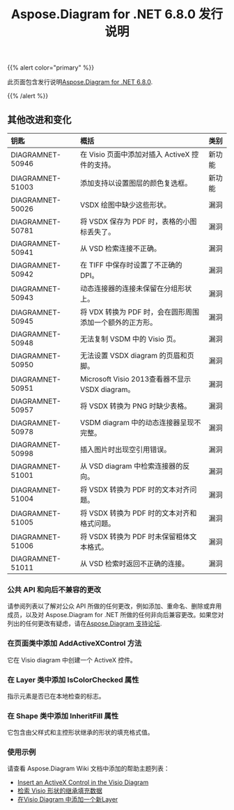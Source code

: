 ﻿---
title: Aspose.Diagram for .NET 6.8.0 发行说明
type: docs
weight: 40
url: /zh/net/aspose-diagram-for-net-6-8-0-release-notes/
---
{{% alert color="primary" %}} 

此页面包含发行说明[Aspose.Diagram for .NET 6.8.0](https://www.nuget.org/packages/Aspose.Diagram/6.8.0).

{{% /alert %}} 
## **其他改进和变化**

|**钥匙**|**概括**|**类别**|
|:- |:- |:- |
|DIAGRAMNET-50946|在 Visio 页面中添加对插入 ActiveX 控件的支持。|新功能|
|DIAGRAMNET-51003|添加支持以设置图层的颜色复选框。|新功能|
|DIAGRAMNET-50026|VSDX 绘图中缺少这些形状。|漏洞|
|DIAGRAMNET-50781|将 VSDX 保存为 PDF 时，表格的小图标丢失了。|漏洞|
|DIAGRAMNET-50941|从 VSD 检索连接不正确。|漏洞|
|DIAGRAMNET-50942|在 TIFF 中保存时设置了不正确的 DPI。|漏洞|
|DIAGRAMNET-50943|动态连接器的连接未保留在分组形状上。|漏洞|
|DIAGRAMNET-50945|将 VDX 转换为 PDF 时，会在圆形周围添加一个额外的正方形。|漏洞|
|DIAGRAMNET-50948|无法复制 VSDM 中的 Visio 页。|漏洞|
|DIAGRAMNET-50950|无法设置 VSDX diagram 的页眉和页脚。|漏洞|
|DIAGRAMNET-50951|Microsoft Visio 2013查看器不显示VSDX diagram。|漏洞|
|DIAGRAMNET-50957|将 VSDX 转换为 PNG 时缺少表格。|漏洞|
|DIAGRAMNET-50978|VSDM diagram 中的动态连接器呈现不完整。|漏洞|
|DIAGRAMNET-50998|插入图片时出现空引用错误。|漏洞|
|DIAGRAMNET-51001|从 VSD diagram 中检索连接器的反向。|漏洞|
|DIAGRAMNET-51004|将 VSDX 转换为 PDF 时的文本对齐问题。|漏洞|
|DIAGRAMNET-51005|将 VSDX 转换为 PDF 时的文本对齐和格式问题。|漏洞|
|DIAGRAMNET-51006|将 VSDX 转换为 PDF 时未保留粗体文本格式。|漏洞|
|DIAGRAMNET-51011|从 VSD 检索时返回不正确的连接。|漏洞|
### **公共 API 和向后不兼容的更改**
请参阅列表以了解对公众 API 所做的任何更改，例如添加、重命名、删除或弃用成员，以及对 Aspose.Diagram for .NET 所做的任何非向后兼容更改。如果您对列出的任何更改有疑虑，请在[Aspose.Diagram 支持论坛](https://forum.aspose.com/c/diagram/17).
### **在页面类中添加 AddActiveXControl 方法**
它在 Visio diagram 中创建一个 ActiveX 控件。
### **在 Layer 类中添加 IsColorChecked 属性**
指示元素是否已在本地检查的标志。
### **在 Shape 类中添加 InheritFill 属性**
它包含由父样式和主控形状继承的形状的填充格式值。
### **使用示例**
请查看 Aspose.Diagram Wiki 文档中添加的帮助主题列表：

- [Insert an ActiveX Control in the Visio Diagram](/diagram/zh/net/insert-an-activex-control-in-the-visio-diagram/)
- [检索 Visio 形状的继承填充数据](/diagram/zh/net/set-visio-shape-s-xform-line-and-fill-data/#retrieve-inherited-fill-data-of-a-visio-shape)
- [在Visio Diagram 中添加一个新Layer](/diagram/zh/net/working-with-layers/#add-a-new-layer-in-the-visio-diagram)
